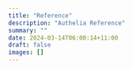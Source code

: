 ```yaml
---
title: "Reference"
description: "Authelia Reference"
summary: ""
date: 2024-03-14T06:00:14+11:00
draft: false
images: []
---
```


